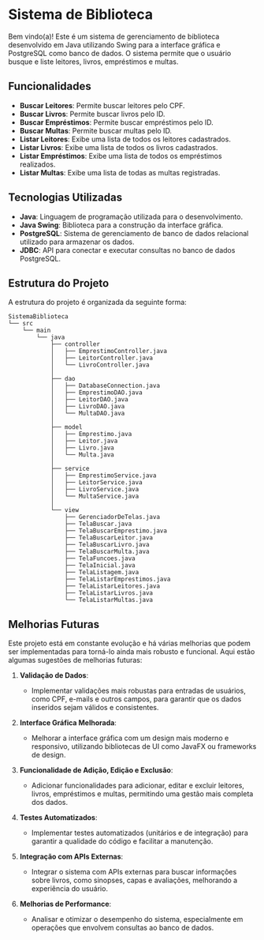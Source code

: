 # Sistema de Biblioteca

Bem vindo(a)! Este é um sistema de gerenciamento de biblioteca desenvolvido em Java utilizando Swing para a interface gráfica e PostgreSQL como banco de dados. O sistema permite que o usuário busque e liste leitores, livros, empréstimos e multas.

## Funcionalidades

- **Buscar Leitores**: Permite buscar leitores pelo CPF.
- **Buscar Livros**: Permite buscar livros pelo ID.
- **Buscar Empréstimos**: Permite buscar empréstimos pelo ID.
- **Buscar Multas**: Permite buscar multas pelo ID.
- **Listar Leitores**: Exibe uma lista de todos os leitores cadastrados.
- **Listar Livros**: Exibe uma lista de todos os livros cadastrados.
- **Listar Empréstimos**: Exibe uma lista de todos os empréstimos realizados.
- **Listar Multas**: Exibe uma lista de todas as multas registradas.

## Tecnologias Utilizadas

- **Java**: Linguagem de programação utilizada para o desenvolvimento.
- **Java Swing**: Biblioteca para a construção da interface gráfica.
- **PostgreSQL**: Sistema de gerenciamento de banco de dados relacional utilizado para armazenar os dados.
- **JDBC**: API para conectar e executar consultas no banco de dados PostgreSQL.

## Estrutura do Projeto

A estrutura do projeto é organizada da seguinte forma:

```plaintext
SistemaBiblioteca
└── src
    └── main
        └── java
            ├── controller
            │   ├── EmprestimoController.java
            │   ├── LeitorController.java
            │   └── LivroController.java
            │
            ├── dao
            │   ├── DatabaseConnection.java
            │   ├── EmprestimoDAO.java
            │   ├── LeitorDAO.java
            │   ├── LivroDAO.java
            │   └── MultaDAO.java
            │
            ├── model
            │   ├── Emprestimo.java
            │   ├── Leitor.java
            │   ├── Livro.java
            │   └── Multa.java
            │
            ├── service
            │   ├── EmprestimoService.java
            │   ├── LeitorService.java
            │   ├── LivroService.java
            │   └── MultaService.java
            │
            └── view
                ├── GerenciadorDeTelas.java
                ├── TelaBuscar.java
                ├── TelaBuscarEmprestimo.java
                ├── TelaBuscarLeitor.java
                ├── TelaBuscarLivro.java
                ├── TelaBuscarMulta.java
                ├── TelaFuncoes.java
                ├── TelaInicial.java
                ├── TelaListagem.java
                ├── TelaListarEmprestimos.java
                ├── TelaListarLeitores.java
                ├── TelaListarLivros.java
                └── TelaListarMultas.java
```

## Melhorias Futuras

Este projeto está em constante evolução e há várias melhorias que podem ser implementadas para torná-lo ainda mais robusto e funcional. Aqui estão algumas sugestões de melhorias futuras:

1. **Validação de Dados**:
   - Implementar validações mais robustas para entradas de usuários, como CPF, e-mails e outros campos, para garantir que os dados inseridos sejam válidos e consistentes.

2. **Interface Gráfica Melhorada**:
   - Melhorar a interface gráfica com um design mais moderno e responsivo, utilizando bibliotecas de UI como JavaFX ou frameworks de design.

3. **Funcionalidade de Adição, Edição e Exclusão**:
   - Adicionar funcionalidades para adicionar, editar e excluir leitores, livros, empréstimos e multas, permitindo uma gestão mais completa dos dados.

4. **Testes Automatizados**:
   - Implementar testes automatizados (unitários e de integração) para garantir a qualidade do código e facilitar a manutenção.

5. **Integração com APIs Externas**:
   - Integrar o sistema com APIs externas para buscar informações sobre livros, como sinopses, capas e avaliações, melhorando a experiência do usuário.

6. **Melhorias de Performance**:
   - Analisar e otimizar o desempenho do sistema, especialmente em operações que envolvem consultas ao banco de dados.

